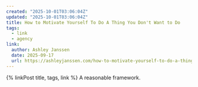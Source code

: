 ```yaml
---
created: "2025-10-01T03:06:04Z"
updated: "2025-10-01T03:06:04Z"
title: How to Motivate Yourself To Do A Thing You Don't Want to Do
tags:
  - link
  - agency
link:
  author: Ashley Janssen
  date: 2025-09-17
  url: https://ashleyjanssen.com/how-to-motivate-yourself-to-do-a-thing-you-dont-want-to-do/
---
```


{% linkPost title, tags, link %} A reasonable framework.

